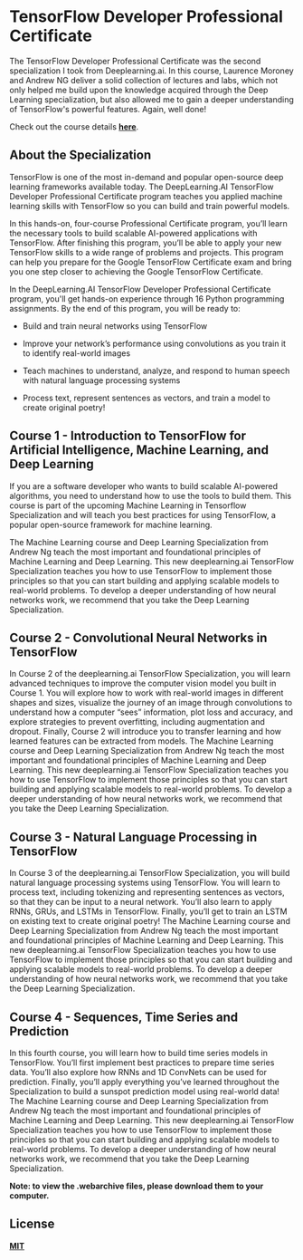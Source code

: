 # TensorFlow Developer Professional Certificate


The TensorFlow Developer Professional Certificate was the second specialization I took from Deeplearning.ai. In this course, Laurence Moroney and Andrew NG deliver a solid collection of lectures and labs, which not only helped me build upon the knowledge acquired through the Deep Learning specialization, but also allowed me to gain a deeper understanding of TensorFlow's powerful features. Again, well done!

Check out the course details __[here](https://www.coursera.org/professional-certificates/tensorflow-in-practice)__.

## About the Specialization
TensorFlow is one of the most in-demand and popular open-source deep learning frameworks available today. The DeepLearning.AI TensorFlow Developer Professional Certificate program teaches you applied machine learning skills with TensorFlow so you can build and train powerful models.

In this hands-on, four-course Professional Certificate program, you’ll learn the necessary tools to build scalable AI-powered applications with TensorFlow. After finishing this program, you’ll be able to apply your new TensorFlow skills to a wide range of problems and projects. This program can help you prepare for the Google TensorFlow Certificate exam and bring you one step closer to achieving the Google TensorFlow Certificate.

In the DeepLearning.AI TensorFlow Developer Professional Certificate program, you'll get hands-on experience through 16 Python programming assignments. By the end of this program, you will be ready to:

- Build and train neural networks using TensorFlow

- Improve your network’s performance using convolutions as you train it to identify real-world images

- Teach machines to understand, analyze, and respond to human speech with natural language processing systems

- Process text, represent sentences as vectors, and train a model to create original poetry!

## Course 1 - Introduction to TensorFlow for Artificial Intelligence, Machine Learning, and Deep Learning

If you are a software developer who wants to build scalable AI-powered algorithms, you need to understand how to use the tools to build them. This course is part of the upcoming Machine Learning in Tensorflow Specialization and will teach you best practices for using TensorFlow, a popular open-source framework for machine learning.

The Machine Learning course and Deep Learning Specialization from Andrew Ng teach the most important and foundational principles of Machine Learning and Deep Learning. This new deeplearning.ai TensorFlow Specialization teaches you how to use TensorFlow to implement those principles so that you can start building and applying scalable models to real-world problems. To develop a deeper understanding of how neural networks work, we recommend that you take the Deep Learning Specialization.

## Course 2 - Convolutional Neural Networks in TensorFlow

In Course 2 of the deeplearning.ai TensorFlow Specialization, you will learn advanced techniques to improve the computer vision model you built in Course 1. You will explore how to work with real-world images in different shapes and sizes, visualize the journey of an image through convolutions to understand how a computer “sees” information, plot loss and accuracy, and explore strategies to prevent overfitting, including augmentation and dropout. Finally, Course 2 will introduce you to transfer learning and how learned features can be extracted from models. The Machine Learning course and Deep Learning Specialization from Andrew Ng teach the most important and foundational principles of Machine Learning and Deep Learning. This new deeplearning.ai TensorFlow Specialization teaches you how to use TensorFlow to implement those principles so that you can start building and applying scalable models to real-world problems. To develop a deeper understanding of how neural networks work, we recommend that you take the Deep Learning Specialization.

## Course 3 - Natural Language Processing in TensorFlow

In Course 3 of the deeplearning.ai TensorFlow Specialization, you will build natural language processing systems using TensorFlow. You will learn to process text, including tokenizing and representing sentences as vectors, so that they can be input to a neural network. You’ll also learn to apply RNNs, GRUs, and LSTMs in TensorFlow. Finally, you’ll get to train an LSTM on existing text to create original poetry! The Machine Learning course and Deep Learning Specialization from Andrew Ng teach the most important and foundational principles of Machine Learning and Deep Learning. This new deeplearning.ai TensorFlow Specialization teaches you how to use TensorFlow to implement those principles so that you can start building and applying scalable models to real-world problems. To develop a deeper understanding of how neural networks work, we recommend that you take the Deep Learning Specialization.

## Course 4 - Sequences, Time Series and Prediction

In this fourth course, you will learn how to build time series models in TensorFlow. You’ll first implement best practices to prepare time series data. You’ll also explore how RNNs and 1D ConvNets can be used for prediction. Finally, you’ll apply everything you’ve learned throughout the Specialization to build a sunspot prediction model using real-world data! The Machine Learning course and Deep Learning Specialization from Andrew Ng teach the most important and foundational principles of Machine Learning and Deep Learning. This new deeplearning.ai TensorFlow Specialization teaches you how to use TensorFlow to implement those principles so that you can start building and applying scalable models to real-world problems. To develop a deeper understanding of how neural networks work, we recommend that you take the Deep Learning Specialization.

__Note: to view the .webarchive files, please download them to your computer.__

## License
__[MIT](https://github.com/chrismartinis/deep_learning_specialization/blob/master/LICENSE)__
